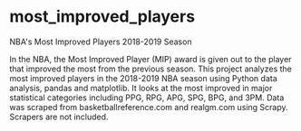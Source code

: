 # most_improved_players
NBA's Most Improved Players 2018-2019 Season

In the NBA, the Most Improved Player (MIP) award is given out to the player that improved the most from the previous season. This project analyzes the most improved players in the 2018-2019 NBA season using Python data analysis, pandas and matplotlib. It looks at the most improved in major statistical categories including PPG, RPG, APG, SPG, BPG, and 3PM. Data was scraped from basketballreference.com and realgm.com using Scrapy. Scrapers are not included. 
